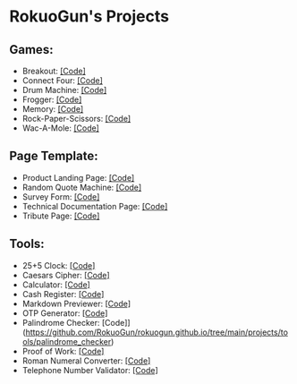 # RokuoGun's Projects

## Games: 
+ Breakout: [[Code]](https://github.com/RokuoGun/rokuogun.github.io/tree/main/projects/games/breakout)
+ Connect Four: [[Code]](https://github.com/RokuoGun/rokuogun.github.io/tree/main/projects/games/connect_four)
+ Drum Machine: [[Code]](https://github.com/RokuoGun/rokuogun.github.io/tree/main/projects/games/drum_machine)
+ Frogger: [[Code]](https://github.com/RokuoGun/rokuogun.github.io/tree/main/projects/games/frogger)
+ Memory: [[Code]](https://github.com/RokuoGun/rokuogun.github.io/tree/main/projects/games/memory)
+ Rock-Paper-Scissors: [[Code]](https://github.com/RokuoGun/rokuogun.github.io/tree/main/projects/games/rock-paper-scissors)
+ Wac-A-Mole: [[Code]](https://github.com/RokuoGun/rokuogun.github.io/tree/main/projects/games/wac-a-mole)

## Page Template:
+ Product Landing Page: [[Code]](https://github.com/RokuoGun/rokuogun.github.io/tree/main/projects/page_template/product_landning_page)
+ Random Quote Machine: [[Code]](https://github.com/RokuoGun/rokuogun.github.io/tree/main/projects/page_template/random_quote_machine)
+ Survey Form: [[Code]](https://github.com/RokuoGun/rokuogun.github.io/tree/main/projects/page_template/survey_form)
+ Technical Documentation Page: [[Code]](https://github.com/RokuoGun/rokuogun.github.io/tree/main/projects/page_template/tech_doc_page)
+ Tribute Page: [[Code]](https://github.com/RokuoGun/rokuogun.github.io/tree/main/projects/page_template/tribute_page)

## Tools:
+ 25+5 Clock: [[Code]](https://github.com/RokuoGun/rokuogun.github.io/tree/main/projects/tools/25+5_clock)
+ Caesars Cipher: [[Code]](https://github.com/RokuoGun/rokuogun.github.io/tree/main/projects/tools/caesars_cipher)
+ Calculator: [[Code]](https://github.com/RokuoGun/rokuogun.github.io/tree/main/projects/tools/calculator)
+ Cash Register: [[Code]](https://github.com/RokuoGun/rokuogun.github.io/tree/main/projects/tools/cash_register)
+ Markdown Previewer: [[Code]](https://github.com/RokuoGun/rokuogun.github.io/tree/main/projects/tools/markdown_previewer)
+ OTP Generator: [[Code]](https://github.com/RokuoGun/rokuogun.github.io/tree/main/projects/tools/otp_generator)
+ Palindrome Checker: [Code]](https://github.com/RokuoGun/rokuogun.github.io/tree/main/projects/tools/palindrome_checker)
+ Proof of Work: [[Code]](https://github.com/RokuoGun/rokuogun.github.io/tree/main/projects/tools/proof_of_work)
+ Roman Numeral Converter: [[Code]](https://github.com/RokuoGun/rokuogun.github.io/tree/main/projects/tools/roman_numeral_converter)
+ Telephone Number Validator: [[Code]](https://github.com/RokuoGun/rokuogun.github.io/tree/main/projects/tools/telephone_number_validator)